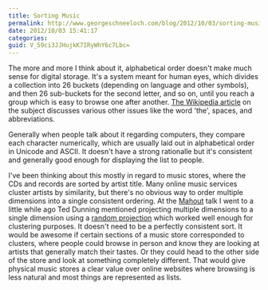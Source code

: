 ```yaml
---
title: Sorting Music
permalink: http://www.georgeschneeloch.com/blog/2012/10/03/sorting-music
date: 2012/10/03 15:41:17
categories: 
guid: V_59ci3JJHujkK7IRyWhY6c7Lbc=
---
```

The more and more I think about it, alphabetical order doesn't make much sense for digital storage. It's a system meant for human eyes, which divides a collection into 26 buckets (depending on language and other symbols), and then 26 sub-buckets for the second letter, and so on, until you reach a group which is easy to browse one after another. [The Wikipedia article](http://en.wikipedia.org/wiki/Alphabetical_order) on the subject discusses various other issues like the word 'the', spaces, and abbreviations.

Generally when people talk about it regarding computers, they compare each character numerically, which are usually laid out in alphabetical order in Unicode and ASCII. It doesn't have a strong rationalle but it's consistent and generally good enough for displaying the list to people.

I've been thinking about this mostly in regard to music stores, where the CDs and records are sorted by artist title. Many online music services cluster artists by similarity, but there's no obvious way to order multiple dimensions into a single consistent ordering. At the [Mahout](http://mahout.apache.org) talk I went to a little while ago Ted Dunning mentioned projecting multiple dimensions to a single dimension using a [random projection](https://www.google.com/search?sourceid=chrome&client=ubuntu&channel=cs&ie=UTF-8&q=random+projection+mapping#hl=en&safe=off&client=ubuntu&hs=SHC&channel=cs&sclient=psy-ab&q=random+projection+dimensionality+reduction&oq=random+projection+dimen&gs_l=serp.3.0.0j0i30l2j0i8i30.5879.6489.0.7796.5.5.0.0.0.0.216.542.3j1j1.5.0.les%3B..0.0...1c.1.Z7VSa-gIDM8&pbx=1&bav=on.2,or.r_gc.r_pw.r_cp.r_qf.&fp=9abb5b05aa09b6fc&biw=1301&bih=682) which worked well enough for clustering purposes. It doesn't need to be a perfectly consistent sort. It would be awesome if certain sections of a music store corresponded to clusters, where people could browse in person and know they are looking at artists that generally match their tastes. Or they could head to the other side of the store and look at something completely different. That would give physical music stores a clear value over online websites where browsing is less natural and most things are represented as lists.